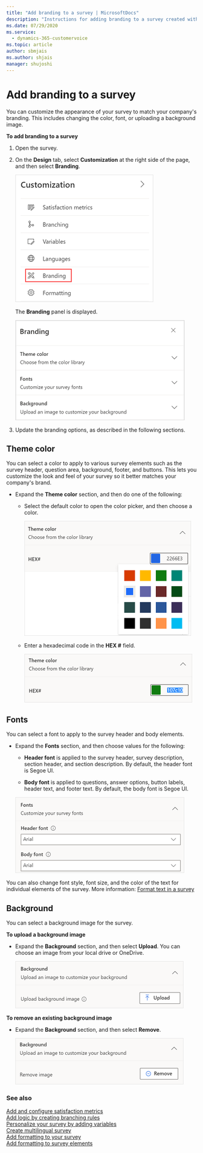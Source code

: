 ```yaml
---
title: "Add branding to a survey | MicrosoftDocs"
description: "Instructions for adding branding to a survey created with Dynamics 365 Customer Voice."
ms.date: 07/29/2020
ms.service: 
  - dynamics-365-customervoice
ms.topic: article
author: sbmjais
ms.author: shjais
manager: shujoshi
---
```


# Add branding to a survey

You can customize the appearance of your survey to match your company's branding. This includes changing the color, font, or uploading a background image.

**To add branding to a survey**

1. Open the survey.

2. On the **Design** tab, select **Customization** at the right side of the page, and then select **Branding**.

   ![Branding menu item](media/branding-button.png "Branding menu item")

   The **Branding** panel is displayed.

   ![Branding panel](media/branding-panel.png "Branding panel")

3. Update the branding options, as described in the following sections.

## Theme color

You can select a color to apply to various survey elements such as the survey header, question area, background, footer, and buttons. This lets you customize the look and feel of your survey so it better matches your company's brand.

- Expand the **Theme color** section, and then do one of the following:

  - Select the default color to open the color picker, and then choose a color.

    ![Choose a color from the color picker](media/color-picker.png "Choose a color from the color picker")

  - Enter a hexadecimal code in the **HEX #** field.

    ![Enter a hexadecimal code](media/hex-code.png "Enter a hexadecimal code")

## Fonts

You can select a font to apply to the survey header and body elements.

- Expand the **Fonts** section, and then choose values for the following:

  - **Header font** is applied to the survey header, survey description, section header, and section description. By default, the header font is Segoe UI.

  - **Body font** is applied to questions, answer options, button labels, header text, and footer text. By default, the body font is Segoe UI.

  ![Choose fonts for your survey](media/theme-fonts.png "Choose fonts for your survey")

You can also change font style, font size, and the color of the text for individual elements of the survey. More information: [Format text in a survey](survey-text-format.md)

## Background

You can select a background image for the survey.

**To upload a background image**

- Expand the **Background** section, and then select **Upload**. You can choose an image from your local drive or OneDrive.

  ![Upload background image](media/upload-background-image.png "Upload background image")

**To remove an existing background image**

- Expand the **Background** section, and then select **Remove**.

  ![Remove background image](media/remove-background-image.png "Remove background image")

### See also

[Add and configure satisfaction metrics](satisfaction-metrics.md)<br>
[Add logic by creating branching rules](create-branching-rule.md)<br>
[Personalize your survey by adding variables](personalize-survey.md)<br>
[Create multilingual survey](create-multilingual-survey.md)<br>
[Add formatting to your survey](survey-formatting.md)<br>
[Add formatting to survey elements](survey-text-format.md)
